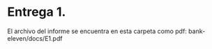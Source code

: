 # Entrega 1.

El archivo del informe se encuentra en esta carpeta como pdf: bank-eleven/docs/E1.pdf
